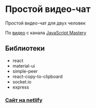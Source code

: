# Простой видео-чат

Простой видео-чат для двух человек

По [видео][1] с канала [JavaScript Mastery][2]

## Библиотеки

- react
- material-ui
- simple-peer
- react-copy-to-clipboard
- socket.io
- express

### [Сайт на netlify][3]

[1]: https://youtu.be/oxFr7we3LC8 'React Video Chat App | WebRTC Video Chat Zoom Clone | Tabnine'
[2]: https://www.youtube.com/channel/UCmXmlB4-HJytD7wek0Uo97A 'JavaScript Mastery'
[3]: https://determined-snyder-29cb63.netlify.app/ 'Пример'
